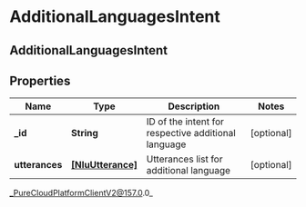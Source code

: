 # AdditionalLanguagesIntent

## AdditionalLanguagesIntent

## Properties

|Name | Type | Description | Notes|
|------------ | ------------- | ------------- | -------------|
| **_id** | **String** | ID of the intent for respective additional language | [optional] |
| **utterances** | [**[NluUtterance]**](NluUtterance) | Utterances list for additional language | [optional] |



_PureCloudPlatformClientV2@157.0.0_
